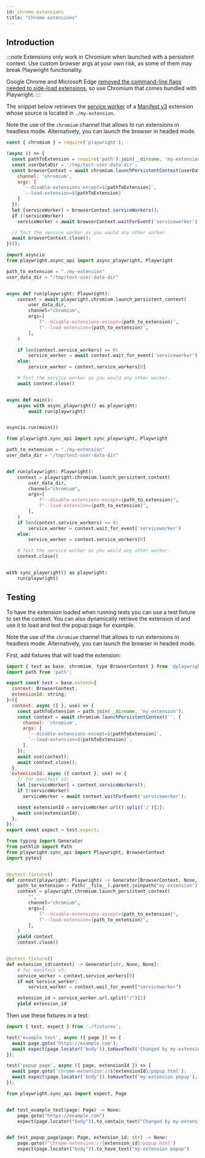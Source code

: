 ```yaml
---
id: chrome-extensions
title: "Chrome extensions"
---
```


## Introduction

:::note
Extensions only work in Chromium when launched with a persistent context. Use custom browser args at your own risk, as some of them may break Playwright functionality.

Google Chrome and Microsoft Edge [removed the command-line flags needed to side-load extensions](https://groups.google.com/a/chromium.org/g/chromium-extensions/c/FxMU1TvxWWg/m/daZVTYNlBQAJ), so use Chromium that comes bundled with Playwright.
:::

The snippet below retrieves the [service worker](https://developer.chrome.com/docs/extensions/develop/concepts/service-workers) of a [Manifest v3](https://developer.chrome.com/docs/extensions/develop/migrate) extension whose source is located in `./my-extension`.

Note the use of the `chromium` channel that allows to run extensions in headless mode. Alternatively, you can launch the browser in headed mode.

```js
const { chromium } = require('playwright');

(async () => {
  const pathToExtension = require('path').join(__dirname, 'my-extension');
  const userDataDir = '/tmp/test-user-data-dir';
  const browserContext = await chromium.launchPersistentContext(userDataDir, {
    channel: 'chromium',
    args: [
      `--disable-extensions-except=${pathToExtension}`,
      `--load-extension=${pathToExtension}`
    ]
  });
  let [serviceWorker] = browserContext.serviceWorkers();
  if (!serviceWorker)
    serviceWorker = await browserContext.waitForEvent('serviceworker');

  // Test the service worker as you would any other worker.
  await browserContext.close();
})();
```

```python async
import asyncio
from playwright.async_api import async_playwright, Playwright

path_to_extension = "./my-extension"
user_data_dir = "/tmp/test-user-data-dir"


async def run(playwright: Playwright):
    context = await playwright.chromium.launch_persistent_context(
        user_data_dir,
        channel="chromium",
        args=[
            f"--disable-extensions-except={path_to_extension}",
            f"--load-extension={path_to_extension}",
        ],
    )

    if len(context.service_workers) == 0:
        service_worker = await context.wait_for_event('serviceworker')
    else:
        service_worker = context.service_workers[0]

    # Test the service worker as you would any other worker.
    await context.close()


async def main():
    async with async_playwright() as playwright:
        await run(playwright)


asyncio.run(main())
```

```python sync
from playwright.sync_api import sync_playwright, Playwright

path_to_extension = "./my-extension"
user_data_dir = "/tmp/test-user-data-dir"


def run(playwright: Playwright):
    context = playwright.chromium.launch_persistent_context(
        user_data_dir,
        channel="chromium",
        args=[
            f"--disable-extensions-except={path_to_extension}",
            f"--load-extension={path_to_extension}",
        ],
    )
    if len(context.service_workers) == 0:
        service_worker = context.wait_for_event('serviceworker')
    else:
        service_worker = context.service_workers[0]

    # Test the service worker as you would any other worker.
    context.close()


with sync_playwright() as playwright:
    run(playwright)
```

## Testing

To have the extension loaded when running tests you can use a test fixture to set the context. You can also dynamically retrieve the extension id and use it to load and test the popup page for example.

Note the use of the `chromium` channel that allows to run extensions in headless mode. Alternatively, you can launch the browser in headed mode.

First, add fixtures that will load the extension:

```js title="fixtures.ts"
import { test as base, chromium, type BrowserContext } from '@playwright/test';
import path from 'path';

export const test = base.extend<{
  context: BrowserContext;
  extensionId: string;
}>({
  context: async ({ }, use) => {
    const pathToExtension = path.join(__dirname, 'my-extension');
    const context = await chromium.launchPersistentContext('', {
      channel: 'chromium',
      args: [
        `--disable-extensions-except=${pathToExtension}`,
        `--load-extension=${pathToExtension}`,
      ],
    });
    await use(context);
    await context.close();
  },
  extensionId: async ({ context }, use) => {
    // for manifest v3:
    let [serviceWorker] = context.serviceWorkers();
    if (!serviceWorker)
      serviceWorker = await context.waitForEvent('serviceworker');

    const extensionId = serviceWorker.url().split('/')[2];
    await use(extensionId);
  },
});
export const expect = test.expect;
```

```python title="conftest.py"
from typing import Generator
from pathlib import Path
from playwright.sync_api import Playwright, BrowserContext
import pytest


@pytest.fixture()
def context(playwright: Playwright) -> Generator[BrowserContext, None, None]:
    path_to_extension = Path(__file__).parent.joinpath("my-extension")
    context = playwright.chromium.launch_persistent_context(
        "",
        channel="chromium",
        args=[
            f"--disable-extensions-except={path_to_extension}",
            f"--load-extension={path_to_extension}",
        ],
    )
    yield context
    context.close()


@pytest.fixture()
def extension_id(context) -> Generator[str, None, None]:
    # for manifest v3:
    service_worker = context.service_workers[0]
    if not service_worker:
        service_worker = context.wait_for_event("serviceworker")

    extension_id = service_worker.url.split("/")[2]
    yield extension_id

```

Then use these fixtures in a test:

```js
import { test, expect } from './fixtures';

test('example test', async ({ page }) => {
  await page.goto('https://example.com');
  await expect(page.locator('body')).toHaveText('Changed by my-extension');
});

test('popup page', async ({ page, extensionId }) => {
  await page.goto(`chrome-extension://${extensionId}/popup.html`);
  await expect(page.locator('body')).toHaveText('my-extension popup');
});
```

```python title="test_foo.py"
from playwright.sync_api import expect, Page


def test_example_test(page: Page) -> None:
    page.goto("https://example.com")
    expect(page.locator("body")).to_contain_text("Changed by my-extension")


def test_popup_page(page: Page, extension_id: str) -> None:
    page.goto(f"chrome-extension://{extension_id}/popup.html")
    expect(page.locator("body")).to_have_text("my-extension popup")
```
